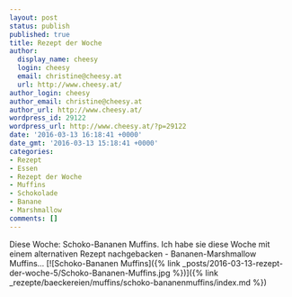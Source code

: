 ```yaml
---
layout: post
status: publish
published: true
title: Rezept der Woche
author:
  display_name: cheesy
  login: cheesy
  email: christine@cheesy.at
  url: http://www.cheesy.at/
author_login: cheesy
author_email: christine@cheesy.at
author_url: http://www.cheesy.at/
wordpress_id: 29122
wordpress_url: http://www.cheesy.at/?p=29122
date: '2016-03-13 16:18:41 +0000'
date_gmt: '2016-03-13 15:18:41 +0000'
categories:
- Rezept
- Essen
- Rezept der Woche
- Muffins
- Schokolade
- Banane
- Marshmallow
comments: []
---
```

Diese Woche: Schoko-Bananen Muffins. Ich habe sie diese Woche mit einem alternativen Rezept nachgebacken - Bananen-Marshmallow Muffins...
[![Schoko-Bananen Muffins]({% link _posts/2016-03-13-rezept-der-woche-5/Schoko-Bananen-Muffins.jpg %})]({% link _rezepte/baeckereien/muffins/schoko-bananenmuffins/index.md %})
